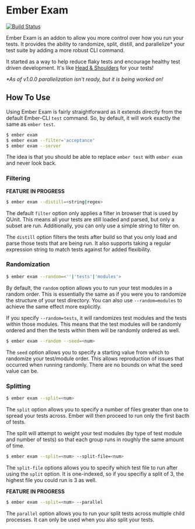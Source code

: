 # Ember Exam

[![Build Status](https://travis-ci.org/trentmwillis/ember-exam.svg)](https://travis-ci.org/trentmwillis/ember-exam)

Ember Exam is an addon to allow you more control over how you run your tests. It provides the ability to randomize, split, distill, and parallelize* your test suite by adding a more robust CLI command.

It started as a way to help reduce flaky tests and encourage healthy test driven development. It's like [Head & Shoulders](http://www.headandshoulders.com/) for your tests!

_*As of v1.0.0 parallelization isn't ready, but it is being worked on!_

## How To Use

Using Ember Exam is fairly straightforward as it extends directly from the default Ember-CLI `test` command. So, by default, it will work exactly the same as `ember test`.

```bash
$ ember exam
$ ember exam --filter='acceptance'
$ ember exam --server
```

 The idea is that you should be able to replace `ember test` with `ember exam` and never look back.

### Filtering

**FEATURE IN PROGRESS**

```bash
$ ember exam --distill=<string|regex>
```

The default `filter` option only applies a filter in browser that is used by QUnit. This means all your tests are still loaded and parsed, but only a subset are run. Additionally, you can only use a simple string to filter on.

The `distill` option filters the tests after build so that you only load and parse those tests that are being run. It also supports taking a regular expression string to match tests against for added flexibility.

### Randomization

```bash
$ ember exam --random=<''|'tests'|'modules'>
```

By default, the `random` option allows you to run your test modules in a random order. This is essentially the same as if you were you to randomize the structure of your test directory. You can also use `--random=modules` to achieve the same effect more explicitly.

If you specify `--random=tests`, it will randomizes test modules and the tests within those modules. This means that the test modules will be randomly ordered and then the tests within them will be randomly ordered as well.

```bash
$ ember exam --random --seed=<num>
```

The `seed` option allows you to specify a starting value from which to randomize your test/module order. This allows reproduction of issues that occurred when running randomly. There are no bounds on what the seed value can be.

### Splitting

```bash
$ ember exam --split=<num>
```

The `split` option allows you to specify a number of files greater than one to spread your tests across. Ember will then proceed to run only the first bacth of tests.

The split will attempt to weight your test modules (by type of test module and number of tests) so that each group runs in roughly the same amount of time.

```bash
$ ember exam --split=<num> --split-file=<num>
```

The `split-file` options allows you to specify which test file to run after using the `split` option. It is one-indexed, so if you specifiy a split of 3, the highest file you could run is 3 as well.

**FEATURE IN PROGRESS**

```bash
$ ember exam --split=<num> --parallel
```

The `parallel` option allows you to run your split tests across multiple child processes. It can only be used when you also split your tests.
